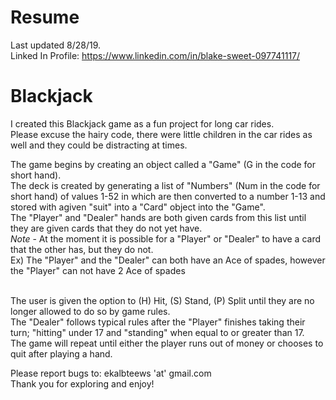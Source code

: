 # Resume
Last updated 8/28/19. <br/>
Linked In Profile: https://www.linkedin.com/in/blake-sweet-097741117/ <br/>

# Blackjack
I created this Blackjack game as a fun project for long car rides. <br/>
Please excuse the hairy code, there were little children in the car rides as well and they could be distracting at times. <br/>

The game begins by creating an object called a "Game" (G in the code for short hand). <br/>
The deck is created by generating a list of "Numbers" (Num in the code for short hand) of values 1-52 in which are then converted to a number 1-13 and stored with agiven "suit" into a "Card" object into the "Game".<br/>
The "Player" and "Dealer" hands are both given cards from this list until they are given cards that they do not yet have. <br/>
  *Note* - At the moment it is possible for a "Player" or "Dealer" to have a card that the other has, but they do not.<br/>
  Ex) The "Player" and the "Dealer" can both have an Ace of spades, however the "Player" can not have 2 Ace of spades<br/><br/>
  
The user is given the option to (H) Hit, (S) Stand, (P) Split until they are no longer allowed to do so by game rules. <br/>
The "Dealer" follows typical rules after the "Player" finishes taking their turn; "hitting" under 17 and "standing" when equal to or greater than 17. <br/>
The game will repeat until either the player runs out of money or chooses to quit after playing a hand.

Please report bugs to: ekalbteews 'at' gmail.com <br/>
Thank you for exploring and enjoy!
